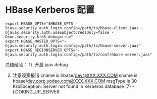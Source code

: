 # HBase Kerberos 配置
```text
export HBASE_OPTS="$HBASE_OPTS -Djava.security.auth.login.config=/path/to/hbase-client.jaas -Djavax.security.auth.useSubjectCredsOnly=false -Dsun.security.krb5.debug=true"
export HBASE_MASTER_OPTS="-Djava.security.auth.login.config=/path/to/hbase-server.jaas"
export HBASE_REGIONSERVER_OPTS="-Djava.security.auth.login.config=/path/to/conf/hbase-server.jaas"
```

总结经验：
1）开启 jaas debug

2) 注意观察报错
         cname is hbase/dev@XXX.XXX.COM
         sname is hbase/dev.corp.yodao.com@XXX.XXX.COM
         msgType is 30
KrbException: Server not found in Kerberos database (7) - LOOKING_UP_SERVER
```
